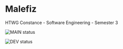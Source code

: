 # Malefiz
HTWG Constance - Software Engineering - Semester 3

![MAIN status](https://github.com/github/docs/actions/workflows/scala.yml/badge.svg?branch=dev)

![DEV status](https://github.com/github/docs/actions/workflows/scala.yml/badge.svg?branch=dev)
